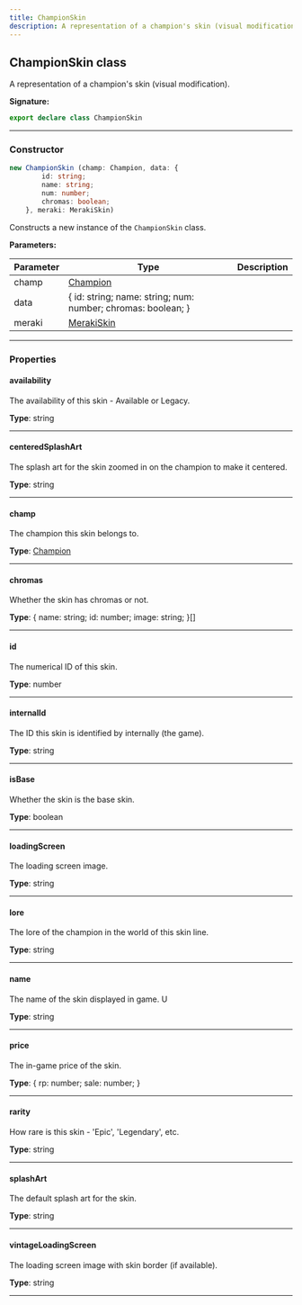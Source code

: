 ```yaml
---
title: ChampionSkin
description: A representation of a champion's skin (visual modification).
---
```


## ChampionSkin class

A representation of a champion's skin (visual modification).

**Signature:**

```ts
export declare class ChampionSkin 
```

---

### Constructor

```ts
new ChampionSkin (champ: Champion, data: {
        id: string;
        name: string;
        num: number;
        chromas: boolean;
    }, meraki: MerakiSkin)
```

Constructs a new instance of the `ChampionSkin` class.

**Parameters:**

| Parameter | Type | Description |
| --------- | ---- | ----------- |
| champ | [Champion](/shieldbow/api/Champion.md) |  |
| data | {         id: string;         name: string;         num: number;         chromas: boolean;     } |  |
| meraki | [MerakiSkin](/shieldbow/api/MerakiSkin.md) |  |
---

### Properties

#### availability

The availability of this skin - Available or Legacy.



**Type**: string

---

#### centeredSplashArt

The splash art for the skin zoomed in on the champion to make it centered.



**Type**: string

---

#### champ

The champion this skin belongs to.



**Type**: [Champion](/shieldbow/api/Champion.md)

---

#### chromas

Whether the skin has chromas or not.



**Type**: {         name: string;         id: number;         image: string;     }[]

---

#### id

The numerical ID of this skin.



**Type**: number

---

#### internalId

The ID this skin is identified by internally (the game).



**Type**: string

---

#### isBase

Whether the skin is the base skin.



**Type**: boolean

---

#### loadingScreen

The loading screen image.



**Type**: string

---

#### lore

The lore of the champion in the world of this skin line.



**Type**: string

---

#### name

The name of the skin displayed in game. U



**Type**: string

---

#### price

The in-game price of the skin.



**Type**: {         rp: number;         sale: number;     }

---

#### rarity

How rare is this skin - 'Epic', 'Legendary', etc.



**Type**: string

---

#### splashArt

The default splash art for the skin.



**Type**: string

---

#### vintageLoadingScreen

The loading screen image with skin border (if available).



**Type**: string

---

